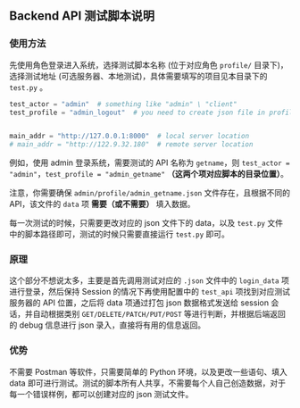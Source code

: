 ## Backend API 测试脚本说明



### 使用方法

先使用角色登录进入系统，选择测试脚本名称 (位于对应角色 `profile/` 目录下)，选择测试地址 (可选服务器、本地测试)，具体需要填写的项目见本目录下的 `test.py` 。

```python
test_actor = "admin"  # something like "admin" \ "client"
test_profile = "admin_logout"  # you need to create json file in profile documents


main_addr = "http://127.0.0.1:8000"  # local server location
# main_addr = "http://122.9.32.180"  # remote server location
```

例如，使用 admin 登录系统，需要测试的 API 名称为 `getname`，则 `test_actor = "admin"`，`test_profile = "admin_getname"` **（这两个项对应脚本的目录位置）**。

注意，你需要确保 `admin/profile/admin_getname.json` 文件存在，且根据不同的 API，该文件的 `data` 项 **需要（或不需要）** 填入数据。

每一次测试的时候，只需要更改对应的 json 文件下的 data，以及 `test.py` 文件中的脚本路径即可，测试的时候只需要直接运行 `test.py` 即可。



### 原理

这个部分不想说太多，主要是首先调用测试对应的 `.json` 文件中的 `login_data` 项进行登录，然后保持 Session 的情况下再使用配置中的 `test_api` 项找到对应测试服务器的 API 位置，之后将 data 项通过打包 json 数据格式发送给 session 会话，并自动根据类别 `GET/DELETE/PATCH/PUT/POST` 等进行判断，并根据后端返回的 debug 信息进行 json 录入，直接将有用的信息返回。



### 优势

不需要 Postman 等软件，只需要简单的 Python 环境，以及更改一些语句、填入 data 即可进行测试。测试的脚本所有人共享，不需要每个人自己创造数据，对于每一个错误样例，都可以创建对应的 json 测试文件。

